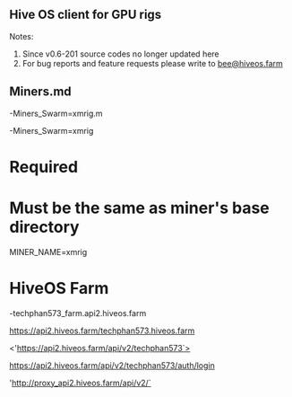 ## Hive OS client for GPU rigs
>
Notes: 
1. Since v0.6-201 source codes no longer updated here
2. For bug reports and feature requests please write to bee@hiveos.farm
>
## Miners.md
-Miners_Swarm=xmrig.m
>
-Miners_Swarm=xmrig
# Required
# Must be the same as miner's base directory
MINER_NAME=xmrig
>
# HiveOS Farm 
-techphan573_farm.api2.hiveos.farm
>
 <https://api2.hiveos.farm/techphan573.hiveos.farm>


>
<'https://api2.hiveos.farm/api/v2/techphan573`>
>
<https://api2.hiveos.farm/api/v2/techphan573/auth/login>
<EndPoint> 
                                                            
'http://proxy_api2.hiveos.farm/api/v2/`
